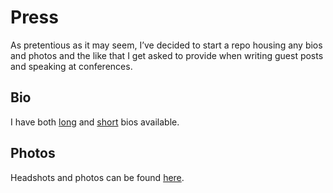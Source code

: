 # Press

As pretentious as it may seem, I’ve decided to start a repo housing any bios and
photos and the like that I get asked to provide when writing guest posts and
speaking at conferences.

## Bio

I have both [long](https://github.com/csswizardry/press/blob/master/bio-long.md)
and [short](https://github.com/csswizardry/press/blob/master/bio-short.md) bios
available.

## Photos

Headshots and photos can be found
[here](https://github.com/csswizardry/press/blob/master/photos.md).
